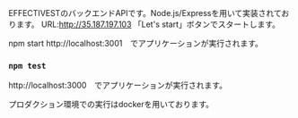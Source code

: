 EFFECTIVESTのバックエンドAPIです。Node.js/Expressを用いて実装されております。
URL:http://35.187.197.103 「Let's start」ボタンでスタートします。

npm start
http://localhost:3001　でアプリケーションが実行されます。
### `npm test`
http://localhost:3000　でアプリケーションが実行されます。

プロダクション環境での実行はdockerを用いております。
